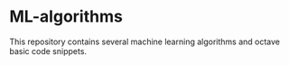 # ML-algorithms
This repository contains several machine learning algorithms and octave basic code snippets. 
